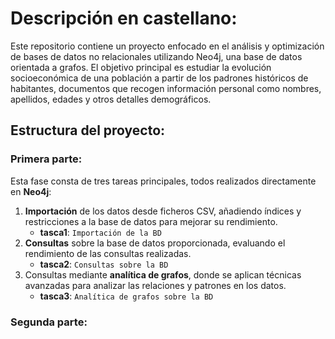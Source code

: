 # Descripción en castellano:
Este repositorio contiene un proyecto enfocado en el análisis y optimización de bases de datos no relacionales utilizando Neo4j, una base de datos orientada a grafos. El objetivo principal es estudiar la evolución socioeconómica de una población a partir de los padrones históricos de habitantes, documentos que recogen información personal como nombres, apellidos, edades y otros detalles demográficos. 

## Estructura del proyecto:
### Primera parte: 
Esta fase consta de tres tareas principales, todos realizados directamente en **Neo4j**:
1. **Importación** de los datos desde ficheros CSV, añadiendo índices y restricciones a la base de datos para mejorar su rendimiento.
    - **tasca1**: `Importación de la BD`
2. **Consultas** sobre la base de datos proporcionada, evaluando el rendimiento de las consultas realizadas.
    - **tasca2**: `Consultas sobre la BD`
3. Consultas mediante **analítica de grafos**, donde se aplican técnicas avanzadas para analizar las relaciones y patrones en los datos.
    - **tasca3**: `Analítica de grafos sobre la BD`
    
### Segunda parte:
